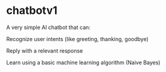 # chatbotv1

A very simple AI chatbot that can:

Recognize user intents (like greeting, thanking, goodbye)

Reply with a relevant response

Learn using a basic machine learning algorithm (Naive Bayes)
